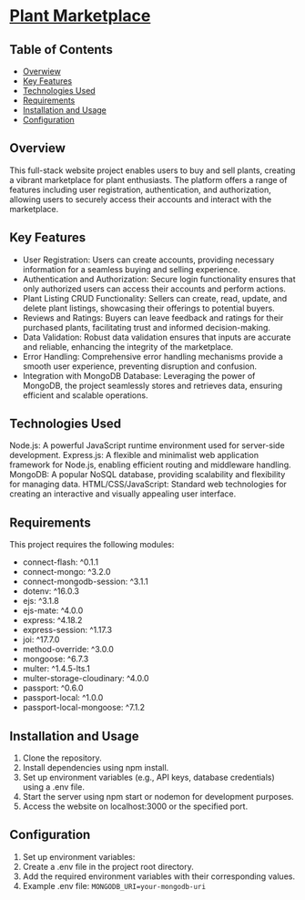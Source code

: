 # [Plant Marketplace](https://plants-qeo1.onrender.com/)

## Table of Contents

- [Overwiew](#overview)
- [Key Features](#key-features)
- [Technologies Used](#technologies-used)
- [Requirements](#requirements)
- [Installation and Usage](#installation-and-usage)
- [Configuration](#configuration)

## Overview

This full-stack website project enables users to buy and sell plants, creating a vibrant marketplace for plant enthusiasts. The platform offers a range of features including user registration, authentication, and authorization, allowing users to securely access their accounts and interact with the marketplace.

## Key Features

- User Registration: Users can create accounts, providing necessary information for a seamless buying and selling experience.
- Authentication and Authorization: Secure login functionality ensures that only authorized users can access their accounts and perform actions.
- Plant Listing CRUD Functionality: Sellers can create, read, update, and delete plant listings, showcasing their offerings to potential buyers.
- Reviews and Ratings: Buyers can leave feedback and ratings for their purchased plants, facilitating trust and informed decision-making.
- Data Validation: Robust data validation ensures that inputs are accurate and reliable, enhancing the integrity of the marketplace.
- Error Handling: Comprehensive error handling mechanisms provide a smooth user experience, preventing disruption and confusion.
- Integration with MongoDB Database: Leveraging the power of MongoDB, the project seamlessly stores and retrieves data, ensuring efficient and scalable operations.

## Technologies Used

Node.js: A powerful JavaScript runtime environment used for server-side development.
Express.js: A flexible and minimalist web application framework for Node.js, enabling efficient routing and middleware handling.
MongoDB: A popular NoSQL database, providing scalability and flexibility for managing data.
HTML/CSS/JavaScript: Standard web technologies for creating an interactive and visually appealing user interface.

## Requirements

This project requires the following modules:

- connect-flash: ^0.1.1
- connect-mongo: ^3.2.0
- connect-mongodb-session: ^3.1.1
- dotenv: ^16.0.3
- ejs: ^3.1.8
- ejs-mate: ^4.0.0
- express: ^4.18.2
- express-session: ^1.17.3
- joi: ^17.7.0
- method-override: ^3.0.0
- mongoose: ^6.7.3
- multer: ^1.4.5-lts.1
- multer-storage-cloudinary: ^4.0.0
- passport: ^0.6.0
- passport-local: ^1.0.0
- passport-local-mongoose: ^7.1.2

## Installation and Usage

1. Clone the repository.
2. Install dependencies using npm install.
3. Set up environment variables (e.g., API keys, database credentials) using a .env file.
4. Start the server using npm start or nodemon for development purposes.
5. Access the website on localhost:3000 or the specified port.

## Configuration

1. Set up environment variables:
2. Create a .env file in the project root directory.
3. Add the required environment variables with their corresponding values.
4. Example .env file:
`MONGODB_URI=your-mongodb-uri`

